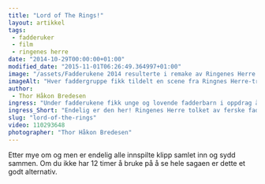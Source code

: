 ```yaml
---
title: "Lord of The Rings!"
layout: artikkel 
tags: 
 - fadderuker
 - film
 - ringenes herre
date: "2014-10-29T00:00:00+01:00"
modified_date: "2015-11-01T06:26:49.364997+01:00"
image: "/assets/Fadderukene 2014 resulterte i remake av Ringenes Herre.png"
imageAlt: "Hver faddergruppe fikk tildelt en scene fra Ringnes Herre-triologien. Det hele ble sydd sammen til en forrykende actionspekket blockbuster!"
author:
 - Thor Håkon Bredesen
ingress: "Under fadderukene fikk unge og lovende fadderbarn i oppdrag å spille inn en scene fra Ringenes Herre-filmene. Dette gjorde mange av gruppene med stor kreativitet."
ingress_Short: "Endelig er den her! Ringenes Herre tolket av ferske fadderbarn!"
slug: "lord-of-the-rings"
video: 110293648
photographer: "Thor Håkon Bredesen"
---
```

Etter mye om og men er endelig alle innspilte klipp samlet inn og sydd sammen. Om du ikke har 12 timer å bruke på å se hele sagaen er dette et godt alternativ.